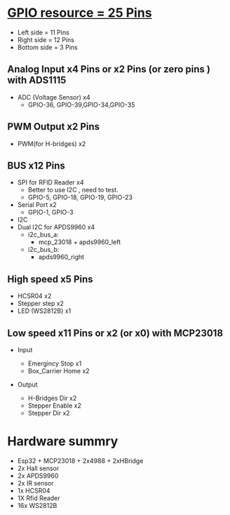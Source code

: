 # [GPIO resource = 25 Pins](https://randomnerdtutorials.com/esp32-pinout-reference-gpios/)
* Left side = 11 Pins
* Right side = 12 Pins
* Bottom side = 3 Pins

## Analog Input x4 Pins or x2 Pins (or zero pins ) with ADS1115
* ADC (Voltage Sensor) x4
  * GPIO-36, GPIO-39,GPIO-34,GPIO-35

## PWM Output    x2 Pins
* PWM(for H-bridges) x2

## BUS           x12 Pins
* SPI for RFID Reader   x4
  * Better to use I2C , need to test.
  * GPIO-5, GPIO-18, GPIO-19, GPIO-23
* Serial Port           x2
  * GPIO-1, GPIO-3
* I2C 
* Dual I2C for APDS9960 x4 
  * i2c_bus_a:
    * mcp_23018 + apds9960_left
  * i2c_bus_b:
    * apds9960_right  

## High speed    x5 Pins
* HCSR04         x2
* Stepper step   x2 
* LED (WS2812B)  x1

## Low speed     x11 Pins  or x2 (or x0) with MCP23018
* Input
  * Emergincy Stop    x1
  * Box_Carrier Home  x2

* Output
  * H-Bridges Dir     x2
  * Stepper Enable    x2
  * Stepper Dir       x2
  

# Hardware summry
* Esp32 + MCP23018 + 2x4988  + 2xHBridge
* 2x Hall sensor
* 2x APDS9960
* 2x IR sensor
* 1x HCSR04
* 1X Rfid Reader
* 16x WS2812B




